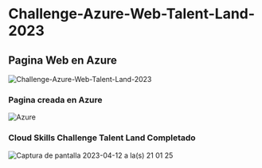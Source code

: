 # Challenge-Azure-Web-Talent-Land-2023

## Pagina Web en Azure
![Challenge-Azure-Web-Talent-Land-2023](https://user-images.githubusercontent.com/24322161/231640226-9b42d678-ca15-404f-880d-1eee3ba7b48d.png)

### Pagina creada en Azure
![Azure](https://user-images.githubusercontent.com/24322161/231642064-acbd5d04-bc3a-4f69-a131-bcf64342671b.png)

### Cloud Skills Challenge Talent Land Completado
![Captura de pantalla 2023-04-12 a la(s) 21 01 25](https://user-images.githubusercontent.com/24322161/231641022-8f3152ed-d079-4443-bb2e-cbd661f2bb2a.png)
